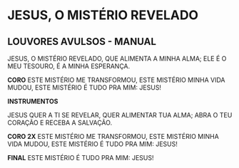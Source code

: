 # JESUS, O MISTÉRIO REVELADO

## LOUVORES AVULSOS - MANUAL

JESUS, O MISTÉRIO REVELADO,
QUE ALIMENTA A MINHA ALMA;
ELE É O MEU TESOURO,
É A MINHA ESPERANÇA.

**CORO**
ESTE MISTÉRIO ME TRANSFORMOU,
ESTE MISTÉRIO MINHA VIDA MUDOU,
ESTE MISTÉRIO É TUDO PRA MIM: JESUS!

**INSTRUMENTOS**

JESUS QUER A TI SE REVELAR,
QUER ALIMENTAR TUA ALMA;
ABRA O TEU CORAÇÃO
E RECEBA A SALVAÇÃO.

**CORO 2X**
ESTE MISTÉRIO ME TRANSFORMOU,
ESTE MISTÉRIO MINHA VIDA MUDOU,
ESTE MISTÉRIO É TUDO PRA MIM: JESUS!

**FINAL**
ESTE MISTÉRIO É TUDO PRA MIM: JESUS!
